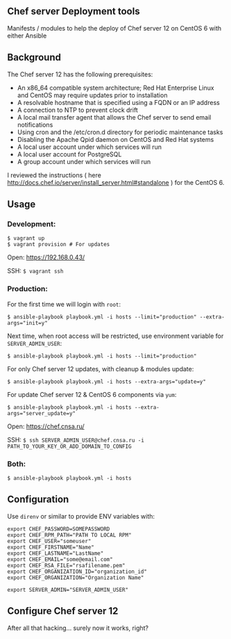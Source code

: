 ## Chef server Deployment tools

Manifests / modules to help the deploy of Chef server 12 on CentOS 6 with either Ansible

## Background

The Chef server 12 has the following prerequisites:

- An x86_64 compatible system architecture; Red Hat Enterprise Linux and CentOS may require updates prior to installation
- A resolvable hostname that is specified using a FQDN or an IP address
- A connection to NTP to prevent clock drift
- A local mail transfer agent that allows the Chef server to send email notifications
- Using cron and the /etc/cron.d directory for periodic maintenance tasks
- Disabling the Apache Qpid daemon on CentOS and Red Hat systems
- A local user account under which services will run
- A local user account for PostgreSQL
- A group account under which services will run

I reviewed the instructions ( here http://docs.chef.io/server/install_server.html#standalone ) for the CentOS 6.

## Usage

### Development:

    $ vagrant up
    $ vagrant provision # For updates

Open: https://192.168.0.43/

SSH: `$ vagrant ssh`

### Production:

For the first time we will login with `root`:

    $ ansible-playbook playbook.yml -i hosts --limit="production" --extra-args="init=y"

Next time, when root access will be restricted, use environment variable for `SERVER_ADMIN_USER`:

    $ ansible-playbook playbook.yml -i hosts --limit="production"

For only Chef server 12 updates, with cleanup & modules update:

    $ ansible-playbook playbook.yml -i hosts --extra-args="update=y"

For update Chef server 12 & CentOS 6 components via `yum`:

    $ ansible-playbook playbook.yml -i hosts --extra-args="server_update=y"

Open: https://chef.cnsa.ru/

SSH: `$ ssh SERVER_ADMIN_USER@chef.cnsa.ru -i PATH_TO_YOUR_KEY_OR_ADD_DOMAIN_TO_CONFIG`

### Both:

    $ ansible-playbook playbook.yml -i hosts  

## Configuration

Use `direnv` or similar to provide ENV variables with:

    export CHEF_PASSWORD=SOMEPASSWORD
    export CHEF_RPM_PATH="PATH TO LOCAL RPM"
    export CHEF_USER="someuser"
    export CHEF_FIRSTNAME="Name"
    export CHEF_LASTNAME="LastName"
    export CHEF_EMAIL="some@email.com"
    export CHEF_RSA_FILE="rsafilename.pem"
    export CHEF_ORGANIZATION_ID="organization_id"
    export CHEF_ORGANIZATION="Organization Name"

    export SERVER_ADMIN="SERVER_ADMIN_USER"

## Configure Chef server 12

After all that hacking... surely now it works, right?
